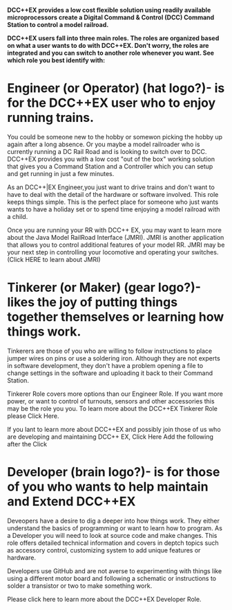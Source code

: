 **DCC++EX provides a low cost flexible solution using readily available microprocessors create a  Digital Command & Control (DCC) Command Station to control a model railroad.**  

**DCC++EX users fall into three main roles.  The roles are organized based on what a user wants to do with DCC++EX. Don't worry, the roles are integrated and you can switch to another role whenever you want. See which role you best identify with:**

# Engineer (or Operator) (hat logo?)- is for the DCC++EX user who to enjoy running trains. 
You could be someone new to the hobby or somewon picking the hobby up again after a long absence. Or you maybe a model railroader who is currently running a DC Rail Road and is looking to switch over to DCC. DCC++EX provides you with a low cost  "out of the box" working solution that gives you a Command Station and a Controller which you can setup and get running in just a few minutes. 

As an DCC++|EX Engineer,you just want to drive trains and don't want to have to deal with the detail of the hardware or software involved. This role keeps  things simple.  This is the perfect place for someone who just wants wants to have a holiday set or to spend time enjoying a model railroad with a child. 

Once you are running your RR with DCC++ EX, you may want to learn more about the Java Model RailRoad Interface (JMRI). JMRI is another application that allows you to control additional features of your model RR. JMRI may be your next step in controlling your locomotive and operating your switches. 
(Click HERE to learn about JMRI)   

# Tinkerer (or Maker) (gear logo?)- likes the joy of putting things together themselves or learning how things work. 
Tinkerers are those of you who are willing to follow instructions to place jumper wires on pins or use a soldering iron.  Although they are not experts in software development, they don't have a problem opening a file to change settings in the software and uploading it back to their Command Station. 

Tinkerer Role covers more options than our Engineer Role.  If you want more power, or want to control of turnouts, sensors and other accessories this may be the role you you. 
To learn more about the DCC++EX Tinkerer Role please Click Here. 

If you lant to learn more about DCC++EX and possibly join those of us who are developing and maintaining DCC++ EX, Click Here 
Add the following after the Click

# Developer (brain logo?)- is for those of you who wants to help maintain and Extend DCC++EX
Deveopers have a desire to dig a deeper into how things work. They either  understand the basics of programming or want to learn how to program. As a Developer you will need to look at source code and make changes.  This role offers detailed technical information and covers in deptch topics such as accessory control, customizing system to add unique features or hardware.  

Developers use GitHub and are not averse to experimenting with things like using a different motor board and following a schematic or instructions to solder a transistor or two to make something work. 

Please click here to learn more about the DCC++EX Developer Role. 